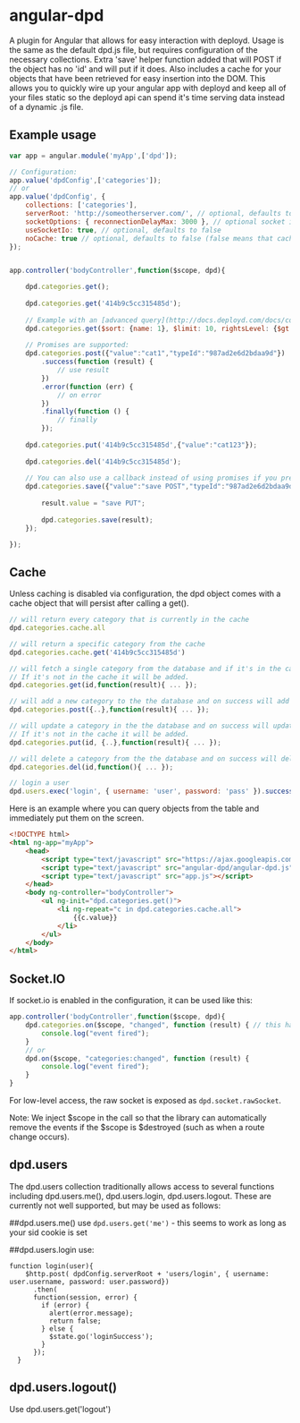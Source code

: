 angular-dpd
=================

A plugin for Angular that allows for easy interaction with deployd.
Usage is the same as the default dpd.js file, but requires configuration of the necessary collections.
Extra 'save' helper function added that will POST if the object has no 'id' and will put if it does.
Also includes a cache for your objects that have been retrieved for easy insertion into the DOM.
This allows you to quickly wire up your angular app with deployd and keep all of your files static so the deployd api can spend it's time serving data instead of a dynamic .js file.

Example usage
---------------------

```javascript
var app = angular.module('myApp',['dpd']);

// Configuration:
app.value('dpdConfig',['categories']);
// or
app.value('dpdConfig', { 
	collections: ['categories'], 
	serverRoot: 'http://someotherserver.com/', // optional, defaults to same server
	socketOptions: { reconnectionDelayMax: 3000 }, // optional socket io additional configuration
	useSocketIo: true, // optional, defaults to false
	noCache: true // optional, defaults to false (false means that caching is enabled, true means it disabled)
});


app.controller('bodyController',function($scope, dpd){

	dpd.categories.get();
	
	dpd.categories.get('414b9c5cc315485d');
	
	// Example with an [advanced query](http://docs.deployd.com/docs/collections/reference/querying-collections.md#s-Advanced%20Queries-2035):
	dpd.categories.get($sort: {name: 1}, $limit: 10, rightsLevel: {$gt:0}};
	
	// Promises are supported:
	dpd.categories.post({"value":"cat1","typeId":"987ad2e6d2bdaa9d"})
		.success(function (result) {
			// use result
		})
		.error(function (err) {
			// on error
		})
		.finally(function () {
			// finally
		});
	
	dpd.categories.put('414b9c5cc315485d',{"value":"cat123"});
	
	dpd.categories.del('414b9c5cc315485d');
	
	// You can also use a callback instead of using promises if you prefer:
	dpd.categories.save({"value":"save POST","typeId":"987ad2e6d2bdaa9d"},function(result){
	
		result.value = "save PUT";
		
		dpd.categories.save(result);
	});

});
```

Cache
---------------------

Unless caching is disabled via configuration, the dpd object comes with a cache object that will persist after calling a get().

```javascript	
// will return every category that is currently in the cache
dpd.categories.cache.all 

// will return a specific category from the cache
dpd.categories.cache.get('414b9c5cc315485d') 

// will fetch a single category from the database and if it's in the cache, update the cached item.
// If it's not in the cache it will be added.
dpd.categories.get(id,function(result){ ... });

// will add a new category to the the database and on success will add it to the cache
dpd.categories.post({..},function(result){ ... });

// will update a category in the the database and on success will update it in the cache 
// If it's not in the cache it will be added.
dpd.categories.put(id, {..},function(result){ ... });

// will delete a category from the the database and on success will delete it from the cache
dpd.categories.del(id,function(){ ... });

// login a user
dpd.users.exec('login', { username: 'user', password: 'pass' }).success(function(session) { }).error(function(err) { });
```

Here is an example where you can query objects from the table and immediately put them on the screen.

```html
<!DOCTYPE html>
<html ng-app="myApp">
	<head>
		<script type="text/javascript" src="https://ajax.googleapis.com/ajax/libs/angularjs/1.0.6/angular.min.js"></script>
		<script type="text/javascript" src="angular-dpd/angular-dpd.js"></script>
		<script type="text/javascript" src="app.js"></script>
	</head>
	<body ng-controller="bodyController">
		<ul ng-init="dpd.categories.get()">
			<li ng-repeat="c in dpd.categories.cache.all">
				{{c.value}}
			</li>
		</ul>
	</body>
</html>
```
	
Socket.IO
---------------------

If socket.io is enabled in the configuration, it can be used like this:

```javascript
app.controller('bodyController',function($scope, dpd){
	dpd.categories.on($scope, "changed", function (result) { // this handles "categories:changed"
		console.log("event fired");
	}
	// or
	dpd.on($scope, "categories:changed", function (result) {
		console.log("event fired");
	}
}
```

For low-level access, the raw socket is exposed as `dpd.socket.rawSocket`.

Note: We inject $scope in the call so that the library can automatically remove the events if the $scope is $destroyed (such as when a route change occurs).
	
dpd.users
---------------------
The dpd.users collection traditionally allows access to several functions including
dpd.users.me(), dpd.users.login, dpd.users.logout.  These are currently not well supported, but may be used as follows:

##dpd.users.me()
use ```dpd.users.get('me')``` - this seems to work as long as your sid cookie is set

##dpd.users.login
use:
```
function login(user){
    $http.post( dpdConfig.serverRoot + 'users/login', { username: user.username, password: user.password})
      .then(
      function(session, error) {
        if (error) {
          alert(error.message);
          return false;
        } else {
          $state.go('loginSuccess');
        }
      });
  }
```

## dpd.users.logout()
Use dpd.users.get('logout')
